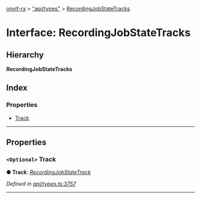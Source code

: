 [onvif-rx](../README.md) > ["api/types"](../modules/_api_types_.md) > [RecordingJobStateTracks](../interfaces/_api_types_.recordingjobstatetracks.md)

# Interface: RecordingJobStateTracks

## Hierarchy

**RecordingJobStateTracks**

## Index

### Properties

* [Track](_api_types_.recordingjobstatetracks.md#track)

---

## Properties

<a id="track"></a>

### `<Optional>` Track

**● Track**: *[RecordingJobStateTrack](_api_types_.recordingjobstatetrack.md)*

*Defined in [api/types.ts:3757](https://github.com/patrickmichalina/onvif-rx/blob/034e4d6/src/api/types.ts#L3757)*

___

